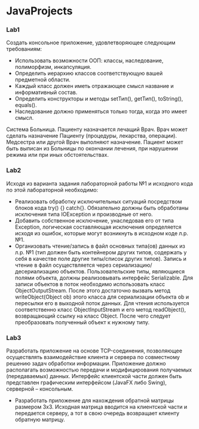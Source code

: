 # JavaProjects
### Lab1
Создать консольное приложение, удовлетворяющее следующим требованиям:

-	Использовать возможности ООП: классы, наследование, полиморфизм, инкапсуляция.
-	Определить иерархию классов соответствующую вашей предметной области.
-	Каждый класс должен иметь отражающее смысл название и информативный состав.
-	Определить конструкторы и методы setТип(), getТип(), toString(), equals(). 
-	Наследование должно применяться только тогда, когда это имеет смысл.

Система Больница. Пациенту назначается лечащий Врач. Врач может сделать назначение Пациенту (процедуры, лекарства, операции). Медсестра или другой Врач выполняют назначение. Пациент может быть выписан из Больницы по окончании лечения, при нарушении режима или при иных обстоятельствах.
### Lab2
Исходя из варианта задания лабораторной работы №1 и исходного кода по этой лабораторной необходимо:
- Реализовать обработку исключительных ситуаций посредством блоков кода try() {} catch{}. Обязательно должны быть обработаны исключения типа IOException и производные от него.
- Добавить собственное исключение, унаследовав его от типа Exception, логическая составляющая исключения определяется исходя из ошибок, которые могут возникнуть в исходном коде л.р. №1.
-	Организовать чтение/запись в файл основных типа(ов) данных из л.р. №1 (тип должен быть контейнером других типов, содержать у себя в качестве поле другие типы/список других типов). Запись и чтение в файл осуществляется через сериализацию/десериализацию объектов. Пользовательские типы, являющиеся полями объекта, должны реализовывать интерфейс Serializable.  Для записи объектов в поток необходимо использовать класс ObjectOutputStream. После этого достаточно вызвать метод writeObject(Object ob) этого класса для сериализации объекта ob и пересылки его в выходной поток данных. Для чтения используется соответственно класс ObjectInputStream и его метод readObject(), возвращающий ссылку на класс Object. После чего следует преобразовать полученный объект к нужному типу.
### Lab3
Разработать приложение на основе TCP-соединения, позволяющее осуществлять взаимодействие клиента и сервера по совместному решению задач обработки информации. Приложение должно располагать возможностью передачи и модифицирования получаемых (передаваемых) данных. Интерфейс клиентской части должен быть представлен графическим интерфейсом (JavaFX либо Swing), серверной – консольным.
- Разработать приложение для нахождения обратной матрицы размером
3х3. Исходная матрица вводится на клиентской части и передается серверу, а тот в свою очередь возвращает клиенту обратную матрицу.
